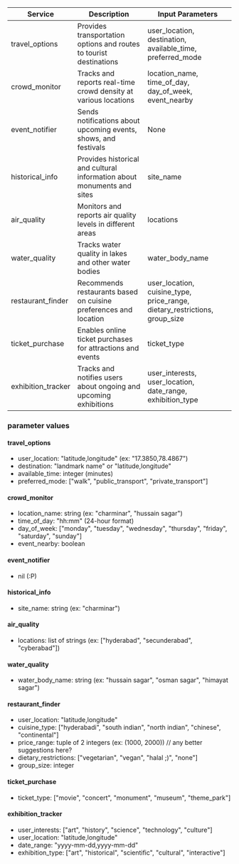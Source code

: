 | Service            | Description                                                            | Input Parameters                                                                                                                                                 |
| ------------------ | ---------------------------------------------------------------------- | ---------------------------------------------------------------------------------------------------------------------------------------------------------------- |
| travel_options     | Provides transportation options and routes to tourist destinations     | user_location, destination, available_time, preferred_mode                                                                                                       |
| crowd_monitor      | Tracks and reports real-time crowd density at various locations        | location_name, time_of_day, day_of_week, event_nearby                                                                                                            |
| event_notifier     | Sends notifications about upcoming events, shows, and festivals        | None                                                                                                                                                             |
| historical_info    | Provides historical and cultural information about monuments and sites | site_name                                                                                                                                                        |
| air_quality        | Monitors and reports air quality levels in different areas             | locations                                                                                                                                                        |
| water_quality      | Tracks water quality in lakes and other water bodies                   | water_body_name                                                                                                                                                  |
| restaurant_finder  | Recommends restaurants based on cuisine preferences and location       | user_location, cuisine_type, price_range, dietary_restrictions, group_size                                                                                       |
| ticket_purchase    | Enables online ticket purchases for attractions and events             | ticket_type                                                                                                                                                      |
| exhibition_tracker | Tracks and notifies users about ongoing and upcoming exhibitions       | user_interests, user_location, date_range, exhibition_type                                                                                                       |

### parameter values

#### travel_options
- user_location: "latitude,longitude" (ex: "17.3850,78.4867")
- destination: "landmark name" or "latitude,longitude"
- available_time: integer (minutes)
- preferred_mode: ["walk", "public_transport", "private_transport"]

#### crowd_monitor
- location_name: string (ex: "charminar", "hussain sagar")
- time_of_day: "hh:mm" (24-hour format)
- day_of_week: ["monday", "tuesday", "wednesday", "thursday", "friday", "saturday", "sunday"]
- event_nearby: boolean

#### event_notifier
- nil (:P)

#### historical_info
- site_name: string (ex: "charminar")

#### air_quality
- locations: list of strings (ex: ["hyderabad", "secunderabad", "cyberabad"])

#### water_quality
- water_body_name: string (ex: "hussain sagar", "osman sagar", "himayat sagar")

#### restaurant_finder
- user_location: "latitude,longitude"
- cuisine_type: ["hyderabadi", "south indian", "north indian", "chinese", "continental"]
- price_range: tuple of 2 integers (ex: (1000, 2000)) // any better suggestions here?
- dietary_restrictions: ["vegetarian", "vegan", "halal ;)", "none"]
- group_size: integer

#### ticket_purchase
- ticket_type: ["movie", "concert", "monument", "museum", "theme_park"]

#### exhibition_tracker
- user_interests: ["art", "history", "science", "technology", "culture"]
- user_location: "latitude,longitude"
- date_range: "yyyy-mm-dd,yyyy-mm-dd"
- exhibition_type: ["art", "historical", "scientific", "cultural", "interactive"]
